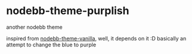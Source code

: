 nodebb-theme-purplish
=====================

another nodebb theme

inspired from [nodebb-theme-vanilla](https://github.com/designcreateplay/nodebb-theme-vanilla), well, it depends on it :D
basically an attempt to change the blue to purple

